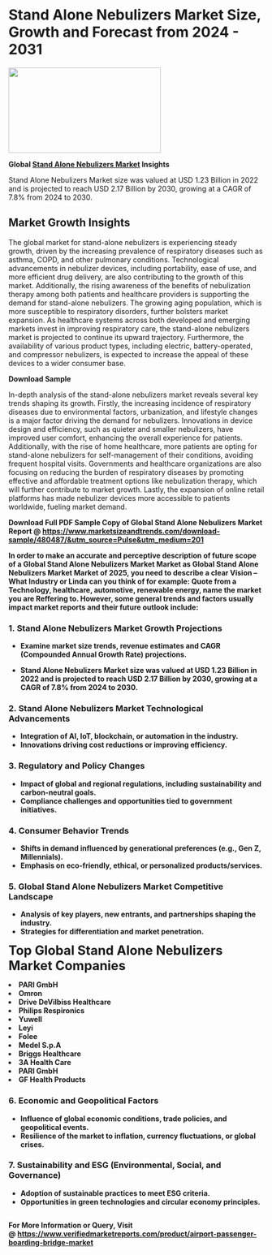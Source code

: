 <H1>Stand Alone Nebulizers Market Size, Growth and Forecast from 2024 - 2031</H1><img class="aligncenter size-medium wp-image-584254" src="https://thirdeyenews.in/wp-content/uploads/2024/09/Global-Market-Research-300x168.jpeg" alt="" width="300" height="168" /><p><strong>Global&nbsp;<a href="https://www.marketsizeandtrends.com/download-sample/480487/&amp;utm_source=Pulse&amp;utm_medium=201">Stand Alone Nebulizers Market</a> Insights</strong></p><p>Stand Alone Nebulizers Market size was valued at USD 1.23 Billion in 2022 and is projected to reach USD 2.17 Billion by 2030, growing at a CAGR of 7.8% from 2024 to 2030.</p><p><h2>Market Growth Insights</h2> <p>The global market for stand-alone nebulizers is experiencing steady growth, driven by the increasing prevalence of respiratory diseases such as asthma, COPD, and other pulmonary conditions. Technological advancements in nebulizer devices, including portability, ease of use, and more efficient drug delivery, are also contributing to the growth of this market. Additionally, the rising awareness of the benefits of nebulization therapy among both patients and healthcare providers is supporting the demand for stand-alone nebulizers. The growing aging population, which is more susceptible to respiratory disorders, further bolsters market expansion. As healthcare systems across both developed and emerging markets invest in improving respiratory care, the stand-alone nebulizers market is projected to continue its upward trajectory. Furthermore, the availability of various product types, including electric, battery-operated, and compressor nebulizers, is expected to increase the appeal of these devices to a wider consumer base.</p> <p><strong>Download Sample</strong></p> <p>In-depth analysis of the stand-alone nebulizers market reveals several key trends shaping its growth. Firstly, the increasing incidence of respiratory diseases due to environmental factors, urbanization, and lifestyle changes is a major factor driving the demand for nebulizers. Innovations in device design and efficiency, such as quieter and smaller nebulizers, have improved user comfort, enhancing the overall experience for patients. Additionally, with the rise of home healthcare, more patients are opting for stand-alone nebulizers for self-management of their conditions, avoiding frequent hospital visits. Governments and healthcare organizations are also focusing on reducing the burden of respiratory diseases by promoting effective and affordable treatment options like nebulization therapy, which will further contribute to market growth. Lastly, the expansion of online retail platforms has made nebulizer devices more accessible to patients worldwide, fueling market demand.</p> <p><strong></p><p><span class=""><strong>Download Full PDF Sample Copy of Global Stand Alone Nebulizers Market Report</strong> @ <a href="https://www.marketsizeandtrends.com/download-sample/480487/&amp;utm_source=Pulse&amp;utm_medium=201" target="_blank">https://www.marketsizeandtrends.com/download-sample/480487/&amp;utm_source=Pulse&amp;utm_medium=201</a></span></p><p>In order to make an accurate and perceptive description of future scope of a Global&nbsp;Stand Alone Nebulizers Market Market as Global&nbsp;Stand Alone Nebulizers Market Market of 2025, you need to describe a clear Vision &ndash; What Industry or Linda can you think of for example: Quote from a Technology, healthcare, automotive, renewable energy, name the market you are Reffering to. However, some general trends and factors usually impact market reports and their future outlook include:</p><h3>1.&nbsp;<strong>Stand Alone Nebulizers Market Growth Projections</strong></h3><ul><li>Examine market size trends, revenue estimates and CAGR (Compounded Annual Growth Rate) projections.</li><li><p>Stand Alone Nebulizers Market size was valued at USD 1.23 Billion in 2022 and is projected to reach USD 2.17 Billion by 2030, growing at a CAGR of 7.8% from 2024 to 2030.</p></li></ul><h3>2.&nbsp;<strong>Stand Alone Nebulizers Market Technological Advancements</strong></h3><ul><li>Integration of AI, IoT, blockchain, or automation in the industry.</li><li>Innovations driving cost reductions or improving efficiency.</li></ul><h3>3.&nbsp;<strong>Regulatory and Policy Changes</strong></h3><ul><li>Impact of global and regional regulations, including sustainability and carbon-neutral goals.</li><li>Compliance challenges and opportunities tied to government initiatives.</li></ul><h3>4.&nbsp;<strong>Consumer Behavior Trends</strong></h3><ul><li>Shifts in demand influenced by generational preferences (e.g., Gen Z, Millennials).</li><li>Emphasis on eco-friendly, ethical, or personalized products/services.</li></ul><h3>5.&nbsp;<strong>Global Stand Alone Nebulizers Market Competitive Landscape</strong></h3><ul><li>Analysis of key players, new entrants, and partnerships shaping the industry.</li><li>Strategies for differentiation and market penetration.</li></ul><p data-pm-slice="1 1 []"><span style="color: inherit; font-family: inherit; font-size: 25px;">Top Global Stand Alone Nebulizers Market Companies</span></p><div class="" data-test-id=""><p><li>PARI GmbH</li><li> Omron</li><li> Drive DeVilbiss Healthcare</li><li> Philips Respironics</li><li> Yuwell</li><li> Leyi</li><li> Folee</li><li> Medel S.p.A</li><li> Briggs Healthcare</li><li> 3A Health Care</li><li> PARI GmbH</li><li> GF Health Products</li></p></div><h3>6.&nbsp;<strong>Economic and Geopolitical Factors</strong></h3><ul><li>Influence of global economic conditions, trade policies, and geopolitical events.</li><li>Resilience of the market to inflation, currency fluctuations, or global crises.</li></ul><h3>7.&nbsp;<strong>Sustainability and ESG (Environmental, Social, and Governance)</strong></h3><ul><li>Adoption of sustainable practices to meet ESG criteria.</li><li>Opportunities in green technologies and circular economy principles.</li></ul><h2><strong style="font-size: 14px;">For More Information or Query, Visit @&nbsp;</strong><a style="background-color: #ffffff; font-size: 14px;" href="https://www.marketsizeandtrends.com/report/stand-alone-nebulizers-market/" target="_blank">https://www.verifiedmarketreports.com/product/airport-passenger-boarding-bridge-market</a></h2>
